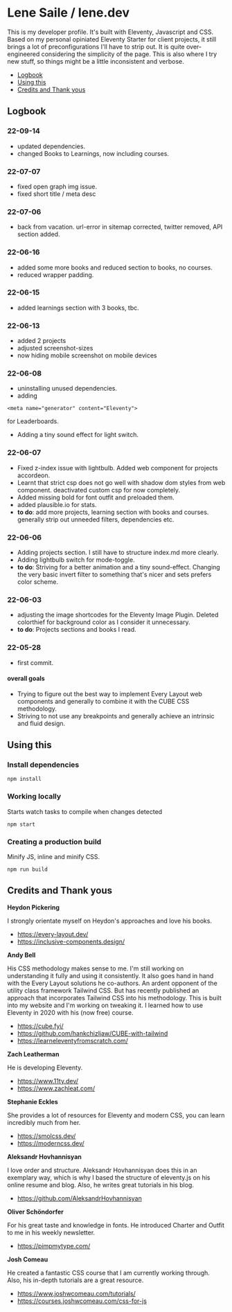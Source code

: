 # Lene Saile / lene.dev

This is my developer profile. It's built with Eleventy, Javascript and CSS. Based on my personal opiniated Eleventy Starter for client projects, it still brings a lot of preconfigurations I'll have to strip out. It is quite over-engineered considering the simplicity of the page.
This is also where I try new stuff, so things might be a little inconsistent and verbose.

- [Logbook](#logbook)
- [Using this](#using-this)
- [Credits and Thank yous](#credits-and-thank-yous)

## Logbook

### 22-09-14

- updated dependencies.
- changed Books to Learnings, now including courses.

### 22-07-07

- fixed open graph img issue.
- fixed short title / meta desc

### 22-07-06

- back from vacation. url-error in sitemap corrected, twitter removed, API section added.

### 22-06-16

- added some more books and reduced section to books, no courses.
- reduced wrapper padding.

### 22-06-15

- added learnings section with 3 books, tbc.

### 22-06-13

- added 2 projects
- adjusted screenshot-sizes
- now hiding mobile screenshot on mobile devices

### 22-06-08

- uninstalling unused dependencies.
- adding

```
<meta name="generator" content="Eleventy">
```

for Leaderboards.

- Adding a tiny sound effect for light switch.

### 22-06-07

- Fixed z-index issue with lightbulb. Added web component for projects accordeon.
- Learnt that strict csp does not go well with shadow dom styles from web component. deactivated custom csp for now completely.
- Added missing bold for font outfit and preloaded them.
- added plausible.io for stats.
- **to do**: add more projects, learning section with books and courses. generally strip out unneeded filters, dependencies etc.

### 22-06-06

- Adding projects section. I still have to structure index.md more clearly.
- Adding lightbulb switch for mode-toggle.
- **to do**: Striving for a better animation and a tiny sound-effect. Changing the very basic invert filter to something that's nicer and sets prefers color scheme.

### 22-06-03

- adjusting the image shortcodes for the Eleventy Image Plugin. Deleted colorthief for background color as I consider it unnecessary.
- **to do**: Projects sections and books I read.

### 22-05-28

- first commit.

#### overall goals

- Trying to figure out the best way to implement Every Layout web components and generally to combine it with the CUBE CSS methodology.
- Striving to not use any breakpoints and generally achieve an intrinsic and fluid design.

## Using this

### Install dependencies

```
npm install
```

### Working locally

Starts watch tasks to compile when changes detected

```
npm start
```

### Creating a production build

Minify JS, inline and minify CSS.

```
npm run build
```

## Credits and Thank yous

**Heydon Pickering**

I strongly orientate myself on Heydon's approaches and love his books.

- https://every-layout.dev/
- https://inclusive-components.design/

**Andy Bell**

His CSS methodology makes sense to me. I'm still working on understanding it fully and using it consistently. It also goes hand in hand with the Every Layout solutions he co-authors. An ardent opponent of the utility class framework Tailwind CSS. But has recently published an approach that incorporates Tailwind CSS into his methodology. This is built into my website and I'm working on tweaking it.
I learned how to use Eleventy in 2020 with his (now free) course.

- https://cube.fyi/
- https://github.com/hankchizljaw/CUBE-with-tailwind
- https://learneleventyfromscratch.com/

**Zach Leatherman**

He is developing Eleventy.

- https://www.11ty.dev/
- https://www.zachleat.com/

**Stephanie Eckles**

She provides a lot of resources for Eleventy and modern CSS, you can learn incredibly much from her.

- https://smolcss.dev/
- https://moderncss.dev/

**Aleksandr Hovhannisyan**

I love order and structure. Aleksandr Hovhannisyan does this in an exemplary way, which is why I based the structure of eleventy.js on his online resume and blog. Also, he writes great tutorials in his blog.

- https://github.com/AleksandrHovhannisyan

**Oliver Schöndorfer**

For his great taste and knowledge in fonts.
He introduced Charter and Outfit to me in his weekly newsletter.

- https://pimpmytype.com/

**Josh Comeau**

He created a fantastic CSS course that I am currently working through. Also, his in-depth tutorials are a great resource.

- https://www.joshwcomeau.com/tutorials/
- https://courses.joshwcomeau.com/css-for-js

